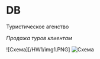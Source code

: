 # DB
Туристическое агенство


*Продажа туров клиентам*

![Схема][/HW1/img1.PNG]
<image src="/img1.PNG" alt="Схема">
